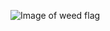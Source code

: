![Image of weed flag](https://photos.google.com/photo/AF1QipM2isfPVLIOp3kP_VaZ2I43aRM0BRXtDJGNhkkk)
